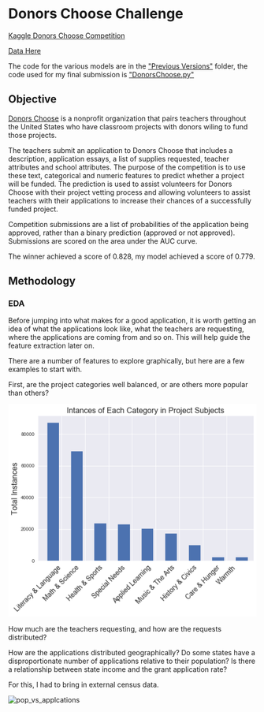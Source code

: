 # Donors Choose Challenge

[Kaggle Donors Choose Competition](https://www.kaggle.com/c/donorschoose-application-screening)

[Data Here](https://www.kaggle.com/c/donorschoose-application-screening/data)

The code for the various models are in the ["Previous Versions"]() folder, the code used for my final submission is
["DonorsChoose.py"]()

## Objective

[Donors Choose](https://www.donorschoose.org/about) is a nonprofit organization that pairs teachers throughout the United States who have classroom projects with donors wiling to fund those projects.

The teachers submit an application to Donors Choose that includes a description, application essays, a list of supplies requested, teacher attributes and school attributes. The purpose of the competition is to use these text, categorical and numeric features to predict whether a project will be funded. The prediction is used to assist volunteers for Donors Choose with their project vetting process and allowing volunteers to assist teachers with their applications to increase their chances of a successfully funded project.

Competition submissions are a list of probabilities of the application being approved, rather than a binary prediction (approved or not approved). Submissions are scored on the area under the AUC curve.

The winner achieved a score of 0.828, my model achieved a score of 0.779.

## Methodology

### EDA

Before jumping into what makes for a good application, it is worth getting an idea of what the applications look like, what the teachers are requesting, where the applications are coming from and so on. This will help guide the feature extraction later on.

There are a number of features to explore graphically, but here are a few examples to start with.

First, are the project categories well balanced, or are others more popular than others?

![categories](https://github.com/dheinicke1/DonorsChoose/blob/master/files/Category_Instances.png)

How much are the teachers requesting, and how are the requests distributed?

How are the applications distributed geographically? Do some states have a disproportionate number of applications relative to their population? Is there a relationship between state income and the grant application rate?

For this, I had to bring in external census data.

![pop_vs_applcations]()
